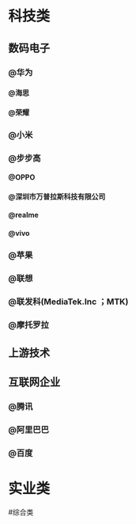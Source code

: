 # 科技类
## 数码电子
### @华为
#### @海思
#### @荣耀
### @小米
### @步步高
#### @OPPO
#### @深圳市万普拉斯科技有限公司
#### @realme
#### @vivo
### @苹果

### @联想
### @联发科(MediaTek.Inc ；MTK)
### @摩托罗拉

## 上游技术

## 互联网企业
### @腾讯
### @阿里巴巴
### @百度
# 实业类

#综合类
